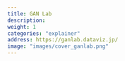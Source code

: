 ```yaml
---
title: GAN Lab
description: 
weight: 1
categories: "explainer"
address: https://ganlab.dataviz.jp/
image: "images/cover_ganlab.png"
---
```


